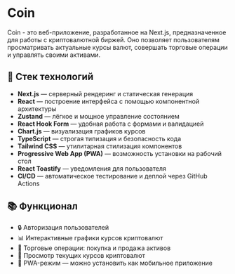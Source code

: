 # Coin

Coin - это веб-приложение, разработанное на Next.js, предназначенное для работы с криптовалютной биржей. Оно позволяет пользователям просматривать актуальные курсы валют, совершать торговые операции и управлять своими активами.

## 🚀 Стек технологий

- **Next.js** — серверный рендеринг и статическая генерация
- **React** — построение интерфейса с помощью компонентной архитектуры
- **Zustand** — лёгкое и мощное управление состоянием
- **React Hook Form** — удобная работа с формами и валидацией
- **Chart.js** — визуализация графиков курсов
- **TypeScript** — строгая типизация и безопасность кода
- **Tailwind CSS** — утилитарная стилизация компонентов
- **Progressive Web App (PWA)** — возможность установки на рабочий стол
- **React Toastify** — уведомления для пользователя
- **CI/CD** — автоматическое тестирование и деплой через GitHub Actions

## 📚 Функционал

- 🔒 Авторизация пользователей
- 📊 Интерактивные графики курсов криптовалют
- 💱 Торговые операции: покупка и продажа активов
- 🧾 Просмотр текущих курсов криптовалют
- 📱 PWA-режим — можно установить как мобильное приложение
